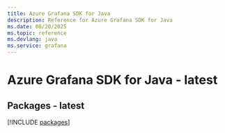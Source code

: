 ```yaml
---
title: Azure Grafana SDK for Java
description: Reference for Azure Grafana SDK for Java
ms.date: 08/20/2025
ms.topic: reference
ms.devlang: java
ms.service: grafana
---
```

# Azure Grafana SDK for Java - latest
## Packages - latest
[!INCLUDE [packages](grafana-index.md)]